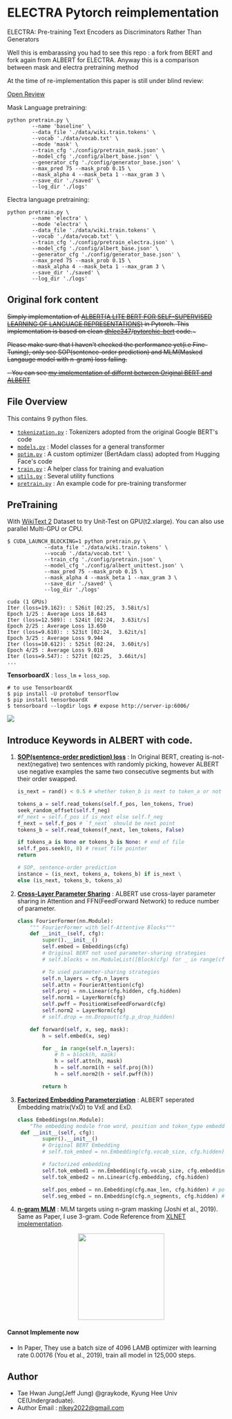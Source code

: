 # ELECTRA Pytorch reimplementation

ELECTRA: Pre-training Text Encoders as Discriminators Rather Than Generators

Well this is embarassing you had to see this repo : a fork from BERT and fork again from ALBERT for ELECTRA. Anyway this is a comparison between mask and electra pretraining method

At the time of re-implementation this paper is still under blind review:

[Open Review](https://openreview.net/forum?id=r1xMH1BtvB)


Mask Language pretraining:

```
python pretrain.py \
        --name 'baseline' \
        --data_file './data/wiki.train.tokens' \
        --vocab './data/vocab.txt' \
        --mode 'mask' \
        --train_cfg './config/pretrain_mask.json' \
        --model_cfg './config/albert_base.json' \
        --generator_cfg './config/generator_base.json' \
        --max_pred 75 --mask_prob 0.15 \
        --mask_alpha 4 --mask_beta 1 --max_gram 3 \
        --save_dir './saved' \
        --log_dir './logs'
```

Electra language pretraining:

```
python pretrain.py \
        --name 'electra' \
        --mode 'electra' \
        --data_file './data/wiki.train.tokens' \
        --vocab './data/vocab.txt' \
        --train_cfg './config/pretrain_electra.json' \
        --model_cfg './config/albert_base.json' \
        --generator_cfg './config/generator_base.json' \
        --max_pred 75 --mask_prob 0.15 \
        --mask_alpha 4 --mask_beta 1 --max_gram 3 \
        --save_dir './saved' \
        --log_dir './logs'
```


## Original fork content


~~Simply implementation of [ALBERT(A LITE BERT FOR SELF-SUPERVISED LEARNING OF LANGUAGE REPRESENTATIONS)](https://arxiv.org/pdf/1909.11942.pdf) in Pytorch. This implementation is based on clean [dhlee347](https://github.com/dhlee347)/[pytorchic-bert](https://github.com/dhlee347/pytorchic-bert) code.~~~


~~Please make sure that I haven't checked the performance yet(i.e Fine-Tuning), only see SOP(sentence-order prediction) and MLM(Masked Langauge model with n-gram) loss falling.~~

~~- You can see [my implementation of differnt between Original BERT and ALBERT](https://github.com/graykode/ALBERT-Pytorch/commit/757fd6d5de5407f47eb44a6c5c96a3ab203f98d4)~~


## File Overview

This contains 9 python files.
- [`tokenization.py`](./tokenization.py) : Tokenizers adopted from the original Google BERT's code
- [`models.py`](./models.py) : Model classes for a general transformer
- [`optim.py`](./optim.py) : A custom optimizer (BertAdam class) adopted from Hugging Face's code
- [`train.py`](./train.py) : A helper class for training and evaluation
- [`utils.py`](./utils.py) : Several utility functions
- [`pretrain.py`](./pretrain.py) : An example code for pre-training transformer



## PreTraining

With [WikiText 2](https://s3.amazonaws.com/research.metamind.io/wikitext/wikitext-2-v1.zip) Dataset to try Unit-Test on GPU(t2.xlarge). You can also use parallel Multi-GPU or CPU.

```shell
$ CUDA_LAUNCH_BLOCKING=1 python pretrain.py \
            --data_file './data/wiki.train.tokens' \
            --vocab './data/vocab.txt' \
            --train_cfg './config/pretrain.json' \
            --model_cfg './config/albert_unittest.json' \
            --max_pred 75 --mask_prob 0.15 \
            --mask_alpha 4 --mask_beta 1 --max_gram 3 \
            --save_dir './saved' \
            --log_dir './logs'
			
cuda (1 GPUs)
Iter (loss=19.162): : 526it [02:25,  3.58it/s]
Epoch 1/25 : Average Loss 18.643
Iter (loss=12.589): : 524it [02:24,  3.63it/s]
Epoch 2/25 : Average Loss 13.650
Iter (loss=9.610): : 523it [02:24,  3.62it/s]
Epoch 3/25 : Average Loss 9.944
Iter (loss=10.612): : 525it [02:24,  3.60it/s]
Epoch 4/25 : Average Loss 9.018
Iter (loss=9.547): : 527it [02:25,  3.66it/s]
...
```

**TensorboardX** : `loss_lm` + `loss_sop`.
```shell
# to use TensorboardX
$ pip install -U protobuf tensorflow
$ pip install tensorboardX
$ tensorboard --logdir logs # expose http://server-ip:6006/
```
![](img/tensorboardX.png)



## Introduce Keywords in ALBERT with code.

1. [**SOP(sentence-order prediction) loss**](https://github.com/graykode/ALBERT-Pytorch/blob/master/pretrain.py#L78) : In Original BERT, creating  is-not-next(negative) two sentences with randomly picking, however ALBERT use negative examples the same two consecutive segments but with their order swapped.

   ```python
   is_next = rand() < 0.5 # whether token_b is next to token_a or not
   
   tokens_a = self.read_tokens(self.f_pos, len_tokens, True)
   seek_random_offset(self.f_neg)
   #f_next = self.f_pos if is_next else self.f_neg
   f_next = self.f_pos # `f_next` should be next point
   tokens_b = self.read_tokens(f_next, len_tokens, False)
   
   if tokens_a is None or tokens_b is None: # end of file
   self.f_pos.seek(0, 0) # reset file pointer
   return
   
   # SOP, sentence-order prediction
   instance = (is_next, tokens_a, tokens_b) if is_next \
   else (is_next, tokens_b, tokens_a)
   ```

2. [**Cross-Layer Parameter Sharing**](https://github.com/graykode/ALBERT-Pytorch/blob/master/models.py#L155) : ALBERT use cross-layer parameter sharing in Attention and FFN(FeedForward Network) to reduce number of parameter.
  
   ```python
   class FourierFormer(nn.Module):
       """ FourierFormer with Self-Attentive Blocks"""
       def __init__(self, cfg):
           super().__init__()
           self.embed = Embeddings(cfg)
           # Original BERT not used parameter-sharing strategies
           # self.blocks = nn.ModuleList([Block(cfg) for _ in range(cfg.n_layers)])
   
           # To used parameter-sharing strategies
           self.n_layers = cfg.n_layers
           self.attn = FourierAttention(cfg)
           self.proj = nn.Linear(cfg.hidden, cfg.hidden)
           self.norm1 = LayerNorm(cfg)
           self.pwff = PositionWiseFeedForward(cfg)
           self.norm2 = LayerNorm(cfg)
           # self.drop = nn.Dropout(cfg.p_drop_hidden)
   
       def forward(self, x, seg, mask):
           h = self.embed(x, seg)
   
           for _ in range(self.n_layers):
               # h = block(h, mask)
               h = self.attn(h, mask)
               h = self.norm1(h + self.proj(h))
               h = self.norm2(h + self.pwff(h))
   
           return h
   ```

3. [**Factorized Embedding Parameterziation**](https://github.com/graykode/ALBERT-Pytorch/blob/master/models.py#L67) : ALBERT seperated Embedding matrix(VxD) to VxE and ExD.

   ```python
   class Embeddings(nn.Module):
       "The embedding module from word, position and token_type embeddings."
    def __init__(self, cfg):
           super().__init__()
           # Original BERT Embedding
           # self.tok_embed = nn.Embedding(cfg.vocab_size, cfg.hidden) # token embedding
   
           # factorized embedding
           self.tok_embed1 = nn.Embedding(cfg.vocab_size, cfg.embedding)
           self.tok_embed2 = nn.Linear(cfg.embedding, cfg.hidden)
   
           self.pos_embed = nn.Embedding(cfg.max_len, cfg.hidden) # position embedding
           self.seg_embed = nn.Embedding(cfg.n_segments, cfg.hidden) # segment(token type) embedding

4. [**n-gram MLM**](https://github.com/graykode/ALBERT-Pytorch/blob/master/utils.py#L107) : MLM targets using n-gram masking (Joshi et al., 2019). Same as Paper, I use 3-gram. Code Reference from [XLNET implementation](https://github.com/zihangdai/xlnet/blob/master/data_utils.py#L331).
   <p align="center"><img width="200" src="img/n-gram.png" /></p>

#### Cannot Implemente now

- In Paper, They use a batch size of 4096 LAMB optimizer with learning rate 0.00176 (You et al., 2019), train all model in 125,000 steps.



## Author

- Tae Hwan Jung(Jeff Jung) @graykode, Kyung Hee Univ CE(Undergraduate).
- Author Email : [nlkey2022@gmail.com](mailto:nlkey2022@gmail.com)
